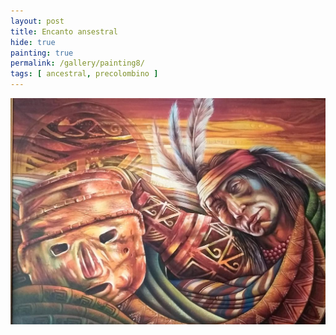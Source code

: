 ```yaml
---
layout: post
title: Encanto ansestral
hide: true
painting: true
permalink: /gallery/painting8/
tags: [ ancestral, precolombino ]
---
```


![Encanto ansestral](assets/img/paintings/drawing_8.jpeg)
